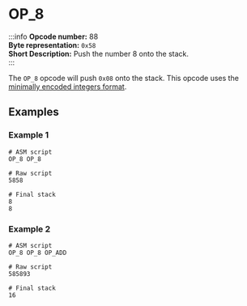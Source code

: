 # OP_8
:::info
**Opcode number:** 88  
**Byte representation:** `0x58`  
**Short Description:** Push the number 8 onto the stack.  
:::

The `OP_8` opcode will push `0x08` onto the stack. This opcode uses the [minimally encoded integers format](../script/numbers.md#minimally-encoded-integers).

## Examples
### Example 1
```shell
# ASM script
OP_8 OP_8

# Raw script
5858

# Final stack
8
8
```

### Example 2
```shell
# ASM script
OP_8 OP_8 OP_ADD

# Raw script
585893

# Final stack
16
```
